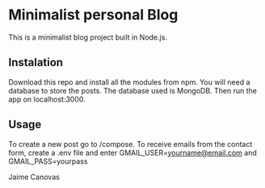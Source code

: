 # Minimalist personal Blog
This is a minimalist blog project built in Node.js.
## Instalation
Download this repo and install all the modules from npm. You will need a database to store the posts. The database used is MongoDB.
Then run the app on localhost:3000.
## Usage
To create a new post go to /compose.
To receive emails from the contact form, create a .env file and enter GMAIL_USER=yourname@email.com and GMAIL_PASS=yourpass

Jaime Canovas

